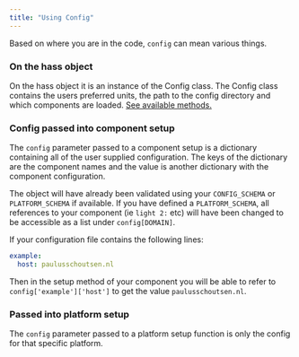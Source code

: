 ```yaml
---
title: "Using Config"
---
```


Based on where you are in the code, `config` can mean various things.

### On the hass object

On the hass object it is an instance of the Config class. The Config class contains the users preferred units, the path to the config directory and which components are loaded. [See available methods.](https://dev-docs.home-assistant.io/en/dev/api/core.html#homeassistant.core.Config)

### Config passed into component setup

The `config` parameter passed to a component setup is a dictionary containing all of the user supplied configuration. The keys of the dictionary are the component names and the value is another dictionary with the component configuration.

The object will have already been validated using your `CONFIG_SCHEMA` or `PLATFORM_SCHEMA` if available. If you have defined a `PLATFORM_SCHEMA`, all references to your component (ie `light 2:` etc) will have been changed to be accessible as a list under `config[DOMAIN]`.

If your configuration file contains the following lines:

```yaml
example:
  host: paulusschoutsen.nl
```

Then in the setup method of your component you will be able to refer to `config['example']['host']` to get the value `paulusschoutsen.nl`.

### Passed into platform setup

The `config` parameter passed to a platform setup function is only the config for that specific platform.
